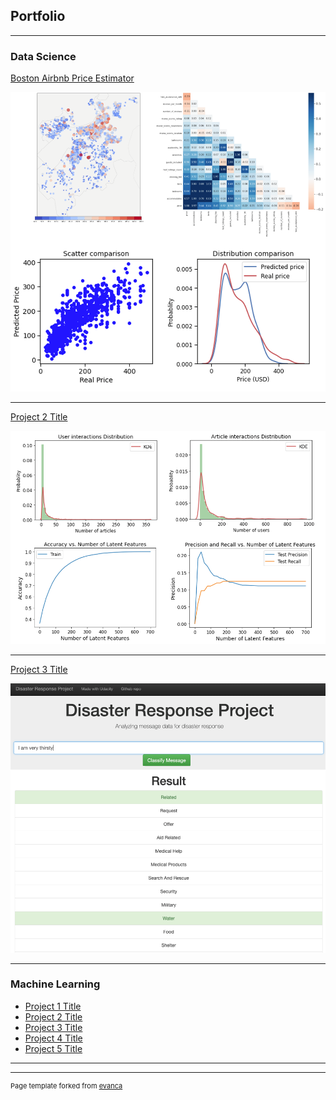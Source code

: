 ## Portfolio

---

### Data Science

[Boston Airbnb Price Estimator](/project_1)

<img src="images/DS_project/project_1.png?raw=true"/>

---
[Project 2 Title](/pdf/sample_presentation.pdf)

<img src="images/DS_project/project_2.png?raw=true"/>

---
[Project 3 Title](http://example.com/)

<img src="images/DS_project/project_3.png?raw=true"/>

---

### Machine Learning

- [Project 1 Title](http://example.com/)
- [Project 2 Title](http://example.com/)
- [Project 3 Title](http://example.com/)
- [Project 4 Title](http://example.com/)
- [Project 5 Title](http://example.com/)

---




---
<p style="font-size:11px">Page template forked from <a href="https://github.com/evanca/quick-portfolio">evanca</a></p>
<!-- Remove above link if you don't want to attibute -->
